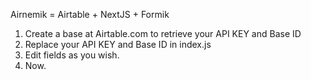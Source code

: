 Airnemik = Airtable + NextJS + Formik

1. Create a base at Airtable.com to retrieve your API KEY and Base ID
2. Replace your API KEY and Base ID in index.js
3. Edit fields as you wish.
4. Now.
